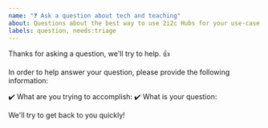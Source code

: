 ```yaml
---
name: "❓ Ask a question about tech and teaching"
about: Questions about the best way to use 2i2c Hubs for your use-case
labels: question, needs:triage
---
```


Thanks for asking a question, we'll try to help. 👍

In order to help answer your question, please provide the following information:

✔️ What are you trying to accomplish:
✔️ What is your question:

We'll try to get back to you quickly!
